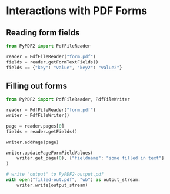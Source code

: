 # Interactions with PDF Forms

## Reading form fields

```python
from PyPDF2 import PdfFileReader

reader = PdfFileReader("form.pdf")
fields = reader.getFormTextFields()
fields == {"key": "value", "key2": "value2"}
```

## Filling out forms

```python
from PyPDF2 import PdfFileReader, PdfFileWriter

reader = PdfFileReader("form.pdf")
writer = PdfFileWriter()

page = reader.pages[0]
fields = reader.getFields()

writer.addPage(page)

writer.updatePageFormFieldValues(
    writer.get_page(0), {"fieldname": "some filled in text"}
)

# write "output" to PyPDF2-output.pdf
with open("filled-out.pdf", "wb") as output_stream:
    writer.write(output_stream)
```
